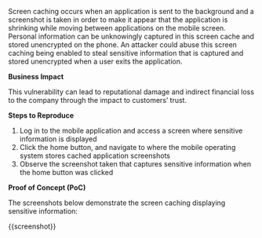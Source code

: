 Screen caching occurs when an application is sent to the background and a screenshot is taken in order to make it appear that the application is shrinking while moving between applications on the mobile screen. Personal information can be unknowingly captured in this screen cache and stored unencrypted on the phone. An attacker could abuse this screen caching being enabled to steal sensitive information that is captured and stored unencrypted when a user exits the application.

**Business Impact**

This vulnerability can lead to reputational damage and indirect financial loss to the company through the impact to customers’ trust.

**Steps to Reproduce**

1. Log in to the mobile application and access a screen where sensitive information is displayed
1. Click the home button, and navigate to where the mobile operating system stores cached application screenshots
1. Observe the screenshot taken that captures sensitive information when the home button was clicked

**Proof of Concept (PoC)**

The screenshots below demonstrate the screen caching displaying sensitive information:

{{screenshot}}
